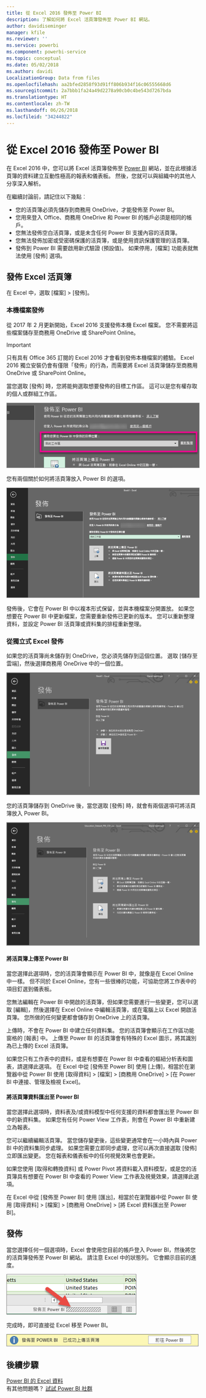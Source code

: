 ```yaml
---
title: 從 Excel 2016 發佈至 Power BI
description: 了解如何將 Excel 活頁簿發佈至 Power BI 網站。
author: davidiseminger
manager: kfile
ms.reviewer: ''
ms.service: powerbi
ms.component: powerbi-service
ms.topic: conceptual
ms.date: 05/02/2018
ms.author: davidi
LocalizationGroup: Data from files
ms.openlocfilehash: aa2bfed2858f93d91ff806b934f16c06555668d6
ms.sourcegitcommit: 2a7bbb1fa24a49d2278a90cb0c4be543d7267bda
ms.translationtype: HT
ms.contentlocale: zh-TW
ms.lasthandoff: 06/26/2018
ms.locfileid: "34244822"
---
```

# <a name="publish-to-power-bi-from-excel-2016"></a>從 Excel 2016 發佈至 Power BI
在 Excel 2016 中，您可以將 Excel 活頁簿發佈至 [Power BI](https://powerbi.microsoft.com) 網站，並在此根據活頁簿的資料建立互動性極高的報表和儀表板。 然後，您就可以與組織中的其他人分享深入解析。

在繼續討論前，請記住以下幾點︰

* 您的活頁簿必須先儲存到商務用 OneDrive，才能發佈至 Power BI。
* 您用來登入 Office、商務用 OneDrive 和 Power BI 的帳戶必須是相同的帳戶。
* 您無法發佈空白活頁簿，或是未含任何 Power BI 支援內容的活頁簿。
* 您無法發佈加密或受密碼保護的活頁簿，或是使用資訊保護管理的活頁簿。
* 發佈到 Power BI 需要啟用新式驗證 (預設值)。 如果停用，[檔案] 功能表就無法使用 [發佈] 選項。

## <a name="to-publish-your-excel-workbook"></a>發佈 Excel 活頁簿
在 Excel 中，選取 [檔案] > [發佈]。

### <a name="local-file-publishing"></a>本機檔案發佈
從 2017 年 2 月更新開始，Excel 2016 支援發佈本機 Excel 檔案。 您不需要將這些檔案儲存至商務用 OneDrive 或 SharePoint Online。

> [!IMPORTANT]
> 只有具有 Office 365 訂閱的 Excel 2016 才會看到發佈本機檔案的體驗。 Excel 2016 獨立安裝仍會有僅限「發佈」的行為，而需要將 Excel 活頁簿儲存至商務用 OneDrive 或 SharePoint Online。
> 
> 

當您選取 [發佈] 時，您將能夠選取想要發佈的目標工作區。 這可以是您有權存取的個人或群組工作區。

![](media/service-publish-from-excel/pbi_choose_workspace.png)

您有兩個關於如何將活頁簿放入 Power BI 的選項。

![](media/service-publish-from-excel/pbi_uploadexport3.png)

發佈後，它會在 Power BI 中以複本形式保留，並與本機檔案分開置放。 如果您想要在 Power BI 中更新檔案，您需要重新發佈已更新的版本。 您可以重新整理資料，並設定 Power BI 活頁簿或資料集的排程重新整理。

### <a name="publishing-from-excel-standalone"></a>從獨立式 Excel 發佈
如果您的活頁簿尚未儲存到 OneDrive，您必須先儲存到這個位置。 選取 [儲存至雲端]，然後選擇商務用 OneDrive 中的一個位置。

![](media/service-publish-from-excel/pbi_savetoonedrive2.png)

您的活頁簿儲存到 OneDrive 後，當您選取 [發佈] 時，就會有兩個選項可將活頁簿放入 Power BI。

![](media/service-publish-from-excel/pbi_uploadexport2.png)

#### <a name="upload-your-workbook-to-power-bi"></a>將活頁簿上傳至 Power BI
當您選擇此選項時，您的活頁簿會顯示在 Power BI 中，就像是在 Excel Online 中一樣。 但不同於 Excel Online，您有一些很棒的功能，可協助您將工作表中的項目釘選到儀表板。

您無法編輯在 Power BI 中開啟的活頁簿，但如果您需要進行一些變更，您可以選取 [編輯]，然後選擇在 Excel Online 中編輯活頁簿，或在電腦上以 Excel 開啟活頁簿。 您所做的任何變更都會儲存到 OneDrive 上的活頁簿。

上傳時，不會在 Power BI 中建立任何資料集。 您的活頁簿會顯示在工作區功能窗格的 [報表] 中。 上傳至 Power BI 的活頁簿會有特殊的 Excel 圖示，將其識別為已上傳的 Excel 活頁簿。

如果您只有工作表中的資料，或是有想要在 Power BI 中查看的樞紐分析表和圖表，請選擇此選項。
在 Excel 中從 [發佈至 Power BI] 使用 [上傳]，相當於在瀏覽器中從 Power BI 使用 [取得資料] > [檔案] > [商務用 OneDrive] > [在 Power BI 中連接、管理及檢視 Excel]。

#### <a name="export-workbook-data-to-power-bi"></a>將活頁簿資料匯出至 Power BI
當您選擇此選項時，資料表及/或資料模型中任何支援的資料都會匯出至 Power BI 中的新資料集。 如果您有任何 Power View 工作表，則會在 Power BI 中重新建立為報表。

您可以繼續編輯活頁簿。 當您儲存變更後，這些變更通常會在一小時內與 Power BI 中的資料集同步處理。 如果您需要立即同步處理，您可以再次直接選取 [發佈] 立即匯出變更。 您在報表和儀表板中的任何視覺效果也會更新。

如果您使用 [取得和轉換資料] 或 Power Pivot 將資料載入資料模型，或是您的活頁簿具有想要在 Power BI 中查看的 Power View 工作表及視覺效果，請選擇此選項。

在 Excel 中從 [發佈至 Power BI] 使用 [匯出]，相當於在瀏覽器中從 Power BI 使用 [取得資料] > [檔案] > [商務用 OneDrive] > [將 Excel 資料匯出至 Power BI]。

## <a name="publishing"></a>發佈
當您選擇任何一個選項時，Excel 會使用您目前的帳戶登入 Power BI，然後將您的活頁簿發佈至 Power BI 網站。 請注意 Excel 中的狀態列。 它會顯示目前的進度。

![](media/service-publish-from-excel/pbi_publishingstatus.png)

完成時，即可直接從 Excel 移至 Power BI。

![](media/service-publish-from-excel/pbi_gotopbi.png)

## <a name="next-steps"></a>後續步驟
[Power BI 的 Excel 資料](service-excel-workbook-files.md)  
有其他問題嗎？ [試試 Power BI 社群](http://community.powerbi.com/)

